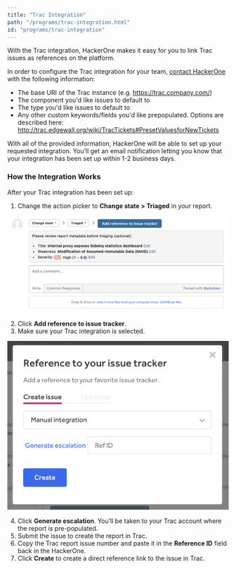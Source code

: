 ```yaml
---
title: "Trac Integration"
path: "/programs/trac-integration.html"
id: "programs/trac-integration"
---
```


With the Trac integration, HackerOne makes it easy for you to link Trac issues as references on the platform.

In order to configure the Trac integration for your team, [contact HackerOne](https://support.hackerone.com/hc/en-us/requests/new) with the following information:

- The base URI of the Trac instance (e.g. https://trac.company.com/)
- The component you'd like issues to default to
- The type you'd like issues to default to
- Any other custom keywords/fields you'd like prepopulated. Options are described here: http://trac.edgewall.org/wiki/TracTickets#PresetValuesforNewTickets

With all of the provided information, HackerOne will be able to set up your requested integration. You’ll get an email notification letting you know that your integration has been set up within 1-2 business days.

### How the Integration Works
After your Trac integration has been set up:
1. Change the action picker to **Change state > Triaged** in your report.

![integrations](./images/add-integration-reference.png)

2. Click **Add reference to issue tracker**.
3. Make sure your Trac integration is selected.

![integration](./images/issue-tracker-reference.png)

4. Click **Generate escalation**. You’ll be taken to your Trac account where the report is pre-populated.
3. Submit the issue to create the report in Trac.
4. Copy the Trac report issue number and paste it in the **Reference ID** field back in the HackerOne.
5. Click **Create** to create a direct reference link to the issue in Trac.  
